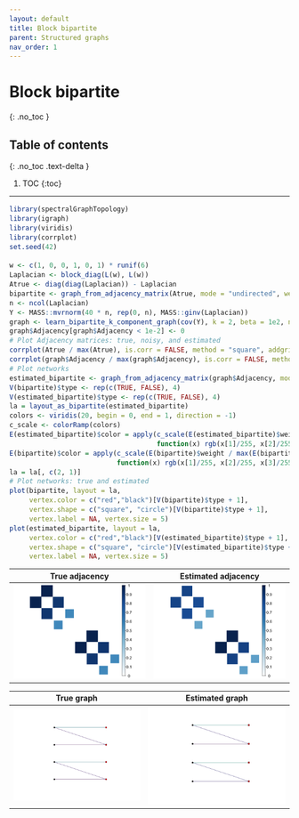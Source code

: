 ```yaml
---
layout: default
title: Block bipartite
parent: Structured graphs
nav_order: 1
---
```


# Block bipartite
{: .no_toc }

## Table of contents
{: .no_toc .text-delta }

1. TOC
{:toc}

---

``` r
library(spectralGraphTopology)
library(igraph)
library(viridis)
library(corrplot)
set.seed(42)

w <- c(1, 0, 0, 1, 0, 1) * runif(6)
Laplacian <- block_diag(L(w), L(w))
Atrue <- diag(diag(Laplacian)) - Laplacian
bipartite <- graph_from_adjacency_matrix(Atrue, mode = "undirected", weighted = TRUE)
n <- ncol(Laplacian)
Y <- MASS::mvrnorm(40 * n, rep(0, n), MASS::ginv(Laplacian))
graph <- learn_bipartite_k_component_graph(cov(Y), k = 2, beta = 1e2, nu = 1e2, verbose = FALSE)
graph$Adjacency[graph$Adjacency < 1e-2] <- 0
# Plot Adjacency matrices: true, noisy, and estimated
corrplot(Atrue / max(Atrue), is.corr = FALSE, method = "square", addgrid.col = NA, tl.pos = "n", cl.cex = 1.25)
corrplot(graph$Adjacency / max(graph$Adjacency), is.corr = FALSE, method = "square", addgrid.col = NA, tl.pos = "n", cl.cex = 1.25)
# Plot networks
estimated_bipartite <- graph_from_adjacency_matrix(graph$Adjacency, mode = "undirected", weighted = TRUE)
V(bipartite)$type <- rep(c(TRUE, FALSE), 4)
V(estimated_bipartite)$type <- rep(c(TRUE, FALSE), 4)
la = layout_as_bipartite(estimated_bipartite)
colors <- viridis(20, begin = 0, end = 1, direction = -1)
c_scale <- colorRamp(colors)
E(estimated_bipartite)$color = apply(c_scale(E(estimated_bipartite)$weight / max(E(estimated_bipartite)$weight)), 1,
                                     function(x) rgb(x[1]/255, x[2]/255, x[3]/255))
E(bipartite)$color = apply(c_scale(E(bipartite)$weight / max(E(bipartite)$weight)), 1,
                           function(x) rgb(x[1]/255, x[2]/255, x[3]/255))
la = la[, c(2, 1)]
# Plot networks: true and estimated
plot(bipartite, layout = la,
     vertex.color = c("red","black")[V(bipartite)$type + 1],
     vertex.shape = c("square", "circle")[V(bipartite)$type + 1],
     vertex.label = NA, vertex.size = 5)
plot(estimated_bipartite, layout = la,
     vertex.color = c("red","black")[V(estimated_bipartite)$type + 1],
     vertex.shape = c("square", "circle")[V(estimated_bipartite)$type + 1],
     vertex.label = NA, vertex.size = 5)
```

True adjacency             |  Estimated adjacency
:-------------------------:|:------------------------:
![](block-bipartite_files/figure-markdown_github/unnamed-chunk-1-1.png) | ![](block-bipartite_files/figure-markdown_github/unnamed-chunk-1-2.png)

True graph                 |  Estimated graph
:-------------------------:|:-------------------------:
![](block-bipartite_files/figure-markdown_github/unnamed-chunk-1-3.png) | ![](block-bipartite_files/figure-markdown_github/unnamed-chunk-1-4.png)
